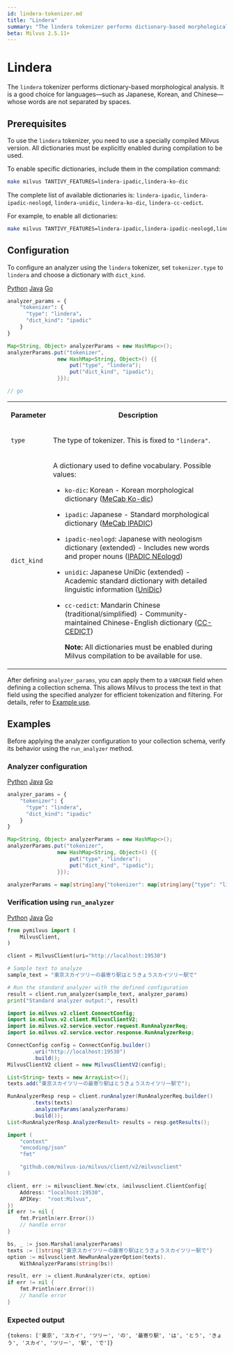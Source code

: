```yaml
---
id: lindera-tokenizer.md
title: "Lindera"
summary: "The lindera tokenizer performs dictionary-based morphological analysis. It is a good choice for languages—such as Japanese, Korean, and Chinese—whose words are not separated by spaces."
beta: Milvus 2.5.11+
---
```


# Lindera

The `lindera` tokenizer performs dictionary-based morphological analysis. It is a good choice for languages—such as Japanese, Korean, and Chinese—whose words are not separated by spaces.

## Prerequisites

To use the `lindera` tokenizer, you need to use a specially compiled Milvus version. All dictionaries must be explicitly enabled during compilation to be used.

To enable specific dictionaries, include them in the compilation command:

```bash
make milvus TANTIVY_FEATURES=lindera-ipadic,lindera-ko-dic
```

The complete list of available dictionaries is: `lindera-ipadic`, `lindera-ipadic-neologd`, `lindera-unidic`, `lindera-ko-dic`, `lindera-cc-cedict`.

For example, to enable all dictionaries:

```bash
make milvus TANTIVY_FEATURES=lindera-ipadic,lindera-ipadic-neologd,lindera-unidic,lindera-ko-dic,lindera-cc-cedict
```

## Configuration

To configure an analyzer using the `lindera` tokenizer, set `tokenizer.type` to `lindera` and choose a dictionary with `dict_kind`.

<div class="multipleCode">
    <a href="#python">Python</a>
    <a href="#java">Java</a>
    <a href="#go">Go</a>
</div>

```python
analyzer_params = {
    "tokenizer": {
      "type": "lindera"，
      "dict_kind": "ipadic"
    }
}
```

```java
Map<String, Object> analyzerParams = new HashMap<>();
analyzerParams.put("tokenizer",
                new HashMap<String, Object>() {{
                    put("type", "lindera");
                    put("dict_kind", "ipadic");
                }});
```

```go
// go
```

<table>
   <tr>
     <th><p>Parameter</p></th>
     <th><p>Description</p></th>
   </tr>
   <tr>
     <td><p><code>type</code></p></td>
     <td><p>The type of tokenizer. This is fixed to <code>"lindera"</code>.</p></td>
   </tr>
   <tr>
     <td><p><code>dict_kind</code></p></td>
     <td><p>A dictionary used to define vocabulary. Possible values:</p>
<ul>
<li><p><code>ko-dic</code>: Korean - Korean morphological dictionary (<a href="https://bitbucket.org/eunjeon/mecab-ko-dic">MeCab Ko-dic</a>)</p></li>
<li><p><code>ipadic</code>: Japanese - Standard morphological dictionary (<a href="https://taku910.github.io/mecab/">MeCab IPADIC</a>)</p></li>

<li><p><code>ipadic-neologd</code>: Japanese with neologism dictionary (extended) - Includes new words and proper nouns (<a href="https://github.com/neologd/mecab-ipadic-neologd">IPADIC NEologd</a>)</p></li>
<li><p><code>unidic</code>: Japanese UniDic (extended) - Academic standard dictionary with detailed linguistic information (<a href="https://clrd.ninjal.ac.jp/unidic/">UniDic</a>)</p></li>
<li><p><code>cc-cedict</code>: Mandarin Chinese (traditional/simplified) - Community-maintained Chinese-English dictionary (<a href="https://cc-cedict.org/wiki/">CC-CEDICT</a>)</p>
<p><strong>Note:</strong> All dictionaries must be enabled during Milvus compilation to be available for use.</p></li>
</ul></td>
   </tr>
</table>

After defining `analyzer_params`, you can apply them to a `VARCHAR` field when defining a collection schema. This allows Milvus to process the text in that field using the specified analyzer for efficient tokenization and filtering. For details, refer to [Example use](analyzer-overview.md#Example-use).

## Examples

Before applying the analyzer configuration to your collection schema, verify its behavior using the `run_analyzer` method.

### Analyzer configuration

<div class="multipleCode">
    <a href="#python">Python</a>
    <a href="#java">Java</a>
    <a href="#go">Go</a>
</div>

```python
analyzer_params = {
    "tokenizer": {
      "type": "lindera",
      "dict_kind": "ipadic"
    }
}
```

```java
Map<String, Object> analyzerParams = new HashMap<>();
analyzerParams.put("tokenizer",
                new HashMap<String, Object>() {{
                    put("type", "lindera");
                    put("dict_kind", "ipadic");
                }});
```

```go
analyzerParams = map[string]any{"tokenizer": map[string]any{"type": "lindera", "dict_kind": "ipadic"}}
```

### Verification using `run_analyzer`

<div class="multipleCode">
    <a href="#python">Python</a>
    <a href="#java">Java</a>
    <a href="#go">Go</a>
</div>

```python
from pymilvus import (
    MilvusClient,
)

client = MilvusClient(uri="http://localhost:19530")

# Sample text to analyze
sample_text = "東京スカイツリーの最寄り駅はとうきょうスカイツリー駅で"

# Run the standard analyzer with the defined configuration
result = client.run_analyzer(sample_text, analyzer_params)
print("Standard analyzer output:", result)
```

```java
import io.milvus.v2.client.ConnectConfig;
import io.milvus.v2.client.MilvusClientV2;
import io.milvus.v2.service.vector.request.RunAnalyzerReq;
import io.milvus.v2.service.vector.response.RunAnalyzerResp;

ConnectConfig config = ConnectConfig.builder()
        .uri("http://localhost:19530")
        .build();
MilvusClientV2 client = new MilvusClientV2(config);

List<String> texts = new ArrayList<>();
texts.add("東京スカイツリーの最寄り駅はとうきょうスカイツリー駅で");

RunAnalyzerResp resp = client.runAnalyzer(RunAnalyzerReq.builder()
        .texts(texts)
        .analyzerParams(analyzerParams)
        .build());
List<RunAnalyzerResp.AnalyzerResult> results = resp.getResults();
```

```go
import (
    "context"
    "encoding/json"
    "fmt"

    "github.com/milvus-io/milvus/client/v2/milvusclient"
)

client, err := milvusclient.New(ctx, &milvusclient.ClientConfig{
    Address: "localhost:19530",
    APIKey:  "root:Milvus",
})
if err != nil {
    fmt.Println(err.Error())
    // handle error
}

bs, _ := json.Marshal(analyzerParams)
texts := []string{"東京スカイツリーの最寄り駅はとうきょうスカイツリー駅で"}
option := milvusclient.NewRunAnalyzerOption(texts).
    WithAnalyzerParams(string(bs))

result, err := client.RunAnalyzer(ctx, option)
if err != nil {
    fmt.Println(err.Error())
    // handle error
}
```

### Expected output

```plaintext
{tokens: ['東京', 'スカイ', 'ツリー', 'の', '最寄り駅', 'は', 'とう', 'きょう', 'スカイ', 'ツリー', '駅', 'で']} 
```